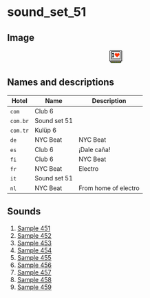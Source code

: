 # sound_set_51

## Image

<div align="center">

![sound_set_51](../uploads/imgs/51.gif)

</div>

## Names and descriptions

| Hotel | Name | Description |
|-|-|-|
| `com` | Club 6 |  |
| `com.br` | Sound set 51 |  |
| `com.tr` | Kulüp 6 |  |
| `de` | NYC Beat | NYC Beat |
| `es` | Club 6 | ¡Dale caña! |
| `fi` | Club 6 | NYC Beat |
| `fr` | NYC Beat | Electro |
| `it` | Sound set 51 |  |
| `nl` | NYC Beat | From home of electro |

## Sounds

1. [Sample 451](../uploads/sounds/sound_machine_sample_451.mp3)
1. [Sample 452](../uploads/sounds/sound_machine_sample_452.mp3)
1. [Sample 453](../uploads/sounds/sound_machine_sample_453.mp3)
1. [Sample 454](../uploads/sounds/sound_machine_sample_454.mp3)
1. [Sample 455](../uploads/sounds/sound_machine_sample_455.mp3)
1. [Sample 456](../uploads/sounds/sound_machine_sample_456.mp3)
1. [Sample 457](../uploads/sounds/sound_machine_sample_457.mp3)
1. [Sample 458](../uploads/sounds/sound_machine_sample_458.mp3)
1. [Sample 459](../uploads/sounds/sound_machine_sample_459.mp3)